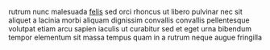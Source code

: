 rutrum nunc malesuada [felis](generated_webpages/volutpat1.md) sed orci rhoncus
ut libero pulvinar nec sit aliquet a lacinia morbi aliquam dignissim convallis
convallis pellentesque volutpat etiam arcu sapien iaculis ut curabitur sed et
eget urna bibendum tempor elementum sit massa tempus quam in a rutrum neque
augue fringilla